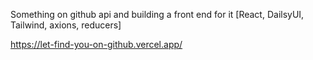 Something on github api and building a front end for it [React, DailsyUI, Tailwind, axions, reducers]

https://let-find-you-on-github.vercel.app/
